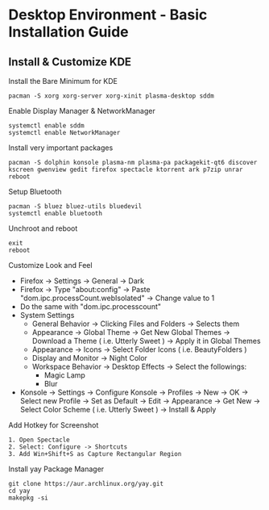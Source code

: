# Desktop Environment - Basic Installation Guide

## Install & Customize KDE

Install the Bare Minimum for KDE

    pacman -S xorg xorg-server xorg-xinit plasma-desktop sddm
  
Enable Display Manager & NetworkManager

    systemctl enable sddm
    systemctl enable NetworkManager

Install very important packages

    pacman -S dolphin konsole plasma-nm plasma-pa packagekit-qt6 discover kscreen gwenview gedit firefox spectacle ktorrent ark p7zip unrar
    reboot
  
Setup Bluetooth

    pacman -S bluez bluez-utils bluedevil
    systemctl enable bluetooth

Unchroot and reboot

    exit
    reboot

Customize Look and Feel

- Firefox -> Settings -> General -> Dark
- Firefox -> Type "about:config" -> Paste "dom.ipc.processCount.webIsolated" -> Change value to 1
- Do the same with "dom.ipc.processcount"
- System Settings
    - General Behavior -> Clicking Files and Folders -> Selects them
    - Appearance -> Global Theme -> Get New Global Themes -> Download a Theme ( i.e. Utterly Sweet ) -> Apply it in Global Themes
    - Appearance -> Icons -> Select Folder Icons ( i.e. BeautyFolders )
    - Display and Monitor -> Night Color
    - Workspace Behavior -> Desktop Effects -> Select the followings:
        - Magic Lamp
        - Blur
- Konsole -> Settings -> Configure Konsole -> Profiles -> New -> OK -> Select new Profile -> Set as Default -> Edit -> Appearance -> Get New -> Select Color Scheme ( i.e. Utterly Sweet ) -> Install & Apply 

Add Hotkey for Screenshot

    1. Open Spectacle
    2. Select: Configure -> Shortcuts
    3. Add Win+Shift+S as Capture Rectangular Region

Install yay Package Manager

    git clone https://aur.archlinux.org/yay.git
    cd yay
    makepkg -si

